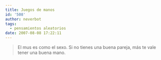 ```yaml
---
title: Juegos de manos
id: '508'
author: neverbot
tags:
  - pensamientos aleatorios
date: 2007-08-08 17:22:11
---
```


> El mus es como el sexo. Si no tienes una buena pareja, más te vale tener una buena mano.
